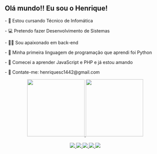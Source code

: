 <h2>Olá mundo!! Eu sou o Henrique!</h2>

<p>- 🎒 Estou cursando Técnico de Infomática</p>
<p>- 💻 Pretendo fazer Desenvolvimento de Sistemas</p>
<p>- 👨‍💻 Sou apaixonado em back-end</p>
<p>- 🐍 Minha primeira linguagem de programação que aprendi foi Python</p>
<p>- 🐘 Comecei a aprender JavaScript e PHP e já estou amando</p>
<p>- 📧 Contate-me: henriquesc1442@gmail.com</p>

<div align="center">
  <a href="https://github.com/henrique-sc">
  <img height="180em" src="https://github-readme-stats.vercel.app/api?username=henrique-sc&show_icons=true&theme=dark&include_all_commits=true&count_private=true"/>
  <img height="180em" src="https://github-readme-stats.vercel.app/api/top-langs/?username=henrique-sc&layout=compact&langs_count=7&theme=dark"/>
</div>

<div style="display: inline_block" align="center"><br>
  <img src="https://img.icons8.com/color/48/000000/python--v2.png"/>
  <img src="https://img.icons8.com/offices/50/000000/php-logo.png"/>
  <img src="https://img.icons8.com/color/48/000000/html-5--v2.png"/>
  <img src="https://img.icons8.com/color/48/000000/css3.png"/>
  <img src="https://img.icons8.com/color/50/000000/javascript--v1.png"/>
  
</div>
  
  
<!-- 
Créditos:

<a href="https://icons8.com/icon/Rc0Xn5AtE8kX/python">Python icon by Icons8</a>
<a href="https://icons8.com/icon/anECpXcEIboQ/logo-php">Logo Php icon by Icons8</a>
<a href="https://icons8.com/icon/21278/css3">CSS3 icon by Icons8</a>
<a href="https://icons8.com/icon/EAUyKy3IwmqM/html-5">Html 5 icon by Icons8</a>
<a href="https://icons8.com/icon/108784/javascript">Javascript icon by Icons8</a>
-->
